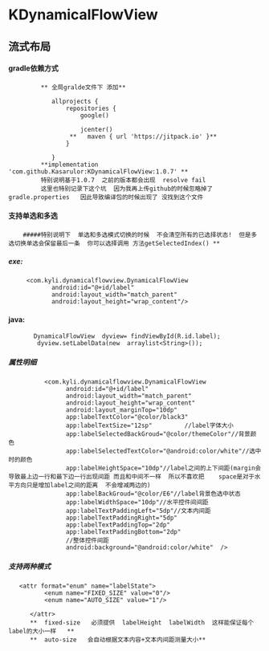 # KDynamicalFlowView

##    流式布局  
####   gradle依赖方式
             ** 全局gralde文件下 添加**
                                
                allprojects {
                    repositories {
                        google()
                
                        jcenter()
                     **   maven { url 'https://jitpack.io' }**
                    }
                
                }
             **implementation 'com.github.Kasarulor:KDynamicalFlowView:1.0.7' **
             特别说明基于1.0.7  之前的版本都会出现  resolve fail      
             这里也特别记录下这个坑  因为我再上传github的时候忽略掉了 gradle.properties   因此导致编译包的时候出现了 没找到这个文件 
####   支持单选和多选
        #####特别说明下  单选和多选模式切换的时候  不会清空所有的已选择状态!  但是多选切换单选会保留最后一条  你可以选择调用 方法getSelectedIndex() **
#####  exe:
        
         <com.kyli.dynamicalflowview.DynamicalFlowView
                android:id="@+id/label"
                android:layout_width="match_parent"
                android:layout_height="wrap_content"/>
####  java:
           DynamicalFlowView  dyview= findViewById(R.id.label);
            dyview.setLabelData(new  arraylist<String>()); 
#####  属性明细
              <com.kyli.dynamicalflowview.DynamicalFlowView
                    android:id="@+id/label"
                    android:layout_width="match_parent"
                    android:layout_height="wrap_content"
                    android:layout_marginTop="10dp"
                    app:labelTextColor="@color/black3"
                    app:labelTextSize="12sp"         //label字体大小
                    app:labelSelectedBackGroud="@color/themeColor"//背景颜色
                    app:labelSelectedTextColor="@android:color/white"//选中时的颜色
                    app:labelHeightSpace="10dp"//label之间的上下间距(margin会导致最上边一行和最下边一行出现间距 而且和中间不一样  所以不喜欢把    space是对于水平方向只是增加label之间的距离  不会增减两边的)
                    app:labelBackGroud="@color/E6"//label背景色选中状态
                    app:labelWidthSpace="10dp"//水平控件间间距
                    app:labelTextPaddingLeft="5dp"//文本内间距
                    app:labelTextPaddingRight="5dp"
                    app:labelTextPaddingTop="2dp"
                    app:labelTextPaddingBottom="2dp"
                    //整体控件间距
                    android:background="@android:color/white"  />
                    
                    
  #####    支持两种模式
       <attr format="enum" name="labelState">
              <enum name="FIXED_SIZE" value="0"/>
              <enum name="AUTO_SIZE" value="1"/>
  
          </attr>
          **  fixed-size   必须提供  labelHeight  labelWidth  这样能保证每个label的大小一样   **
          **  auto-size   会自动根据文本内容+文本内间距测量大小**
  